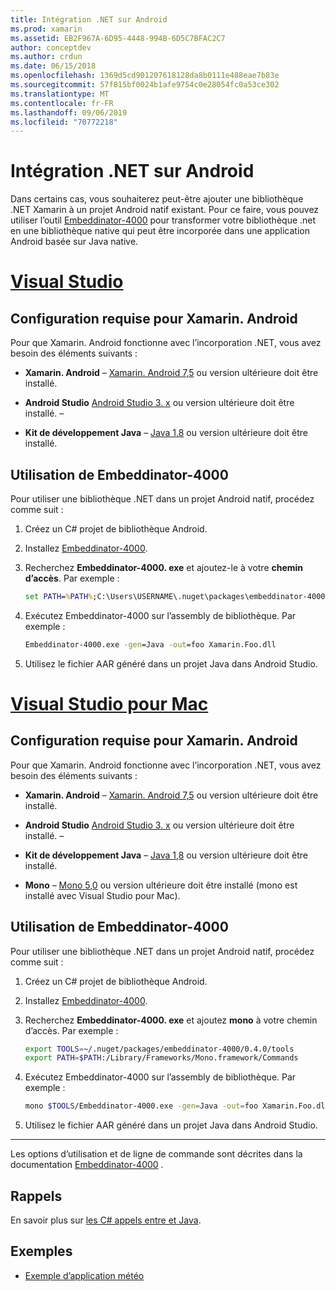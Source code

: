 ```yaml
---
title: Intégration .NET sur Android
ms.prod: xamarin
ms.assetid: EB2F967A-6D95-4448-994B-6D5C7BFAC2C7
author: conceptdev
ms.author: crdun
ms.date: 06/15/2018
ms.openlocfilehash: 1369d5cd901207618128da8b0111e488eae7b83e
ms.sourcegitcommit: 57f815bf0024b1afe9754c0e28054fc0a53ce302
ms.translationtype: MT
ms.contentlocale: fr-FR
ms.lasthandoff: 09/06/2019
ms.locfileid: "70772218"
---
```

# <a name="net-embedding-on-android"></a>Intégration .NET sur Android

Dans certains cas, vous souhaiterez peut-être ajouter une bibliothèque .NET Xamarin à un projet Android natif existant. Pour ce faire, vous pouvez utiliser l’outil [Embeddinator-4000](https://www.nuget.org/packages/Embeddinator-4000/) pour transformer votre bibliothèque .net en une bibliothèque native qui peut être incorporée dans une application Android basée sur Java native.

# <a name="visual-studiotabwindows"></a>[Visual Studio](#tab/windows)

## <a name="xamarinandroid-requirements"></a>Configuration requise pour Xamarin. Android

Pour que Xamarin. Android fonctionne avec l’incorporation .NET, vous avez besoin des éléments suivants :

- **Xamarin. Android** &ndash; [Xamarin. Android 7,5](https://visualstudio.microsoft.com/xamarin/) ou version ultérieure doit être installé.

- **Android Studio** [Android Studio 3. x](https://developer.android.com/studio/) ou version ultérieure doit être installé. &ndash;

- **Kit de développement Java** &ndash;   [Java 1,8](https://www.oracle.com/technetwork/java/javase/downloads/jdk8-downloads-2133151.html) ou version ultérieure doit être installé.

## <a name="using-embeddinator-4000"></a>Utilisation de Embeddinator-4000

Pour utiliser une bibliothèque .NET dans un projet Android natif, procédez comme suit :

1. Créez un C# projet de bibliothèque Android.

2. Installez [Embeddinator-4000](https://www.nuget.org/packages/Embeddinator-4000/).

3. Recherchez **Embeddinator-4000. exe** et ajoutez-le à votre **chemin d’accès**. Par exemple :

    ```cmd
    set PATH=%PATH%;C:\Users\USERNAME\.nuget\packages\embeddinator-4000\0.4.0\tools
    ```

4. Exécutez Embeddinator-4000 sur l’assembly de bibliothèque. Par exemple :

    ```cmd
    Embeddinator-4000.exe -gen=Java -out=foo Xamarin.Foo.dll
    ```

5. Utilisez le fichier AAR généré dans un projet Java dans Android Studio.

# <a name="visual-studio-for-mactabmacos"></a>[Visual Studio pour Mac](#tab/macos)

## <a name="xamarinandroid-requirements"></a>Configuration requise pour Xamarin. Android

Pour que Xamarin. Android fonctionne avec l’incorporation .NET, vous avez besoin des éléments suivants :

- **Xamarin. Android** &ndash; [Xamarin. Android 7,5](https://visualstudio.microsoft.com/xamarin/) ou version ultérieure doit être installé.

- **Android Studio** [Android Studio 3. x](https://developer.android.com/studio/) ou version ultérieure doit être installé. &ndash;

- **Kit de développement Java** &ndash;   [Java 1,8](https://www.oracle.com/technetwork/java/javase/downloads/jdk8-downloads-2133151.html) ou version ultérieure doit être installé.

- **Mono** &ndash;   [Mono 5,0](https://www.mono-project.com/download/) ou version ultérieure doit être installé (mono est installé avec Visual Studio pour Mac).

## <a name="using-embeddinator-4000"></a>Utilisation de Embeddinator-4000

Pour utiliser une bibliothèque .NET dans un projet Android natif, procédez comme suit :

1. Créez un C# projet de bibliothèque Android.

2. Installez [Embeddinator-4000](https://www.nuget.org/packages/Embeddinator-4000/).

3. Recherchez **Embeddinator-4000. exe** et ajoutez **mono** à votre chemin d’accès. Par exemple :

    ```bash
    export TOOLS=~/.nuget/packages/embeddinator-4000/0.4.0/tools
    export PATH=$PATH:/Library/Frameworks/Mono.framework/Commands
    ```

4. Exécutez Embeddinator-4000 sur l’assembly de bibliothèque. Par exemple :

    ```bash
    mono $TOOLS/Embeddinator-4000.exe -gen=Java -out=foo Xamarin.Foo.dll
    ```

5. Utilisez le fichier AAR généré dans un projet Java dans Android Studio.

-----

Les options d’utilisation et de ligne de commande sont décrites dans la documentation [Embeddinator-4000](https://github.com/mono/Embeddinator-4000/blob/master/Usage.md#java--c) .

## <a name="callbacks"></a>Rappels

En savoir plus sur [les C# appels entre et Java](callbacks.md).

## <a name="samples"></a>Exemples

- [Exemple d’application météo](https://github.com/jamesmontemagno/embeddinator-weather)

